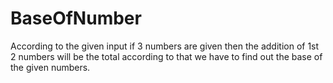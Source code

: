 # BaseOfNumber
According to the given input if 3 numbers are given then the addition of 1st 2 numbers will be the total according to that we have to find out the base of the given numbers. 
